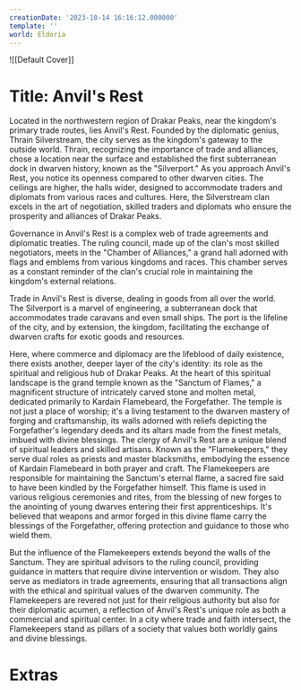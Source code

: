 ```yaml
---
creationDate: '2023-10-14 16:16:12.000000'
template: ''
world: Eldoria
---
```

![[Default Cover]]

# Title: Anvil's Rest

Located in the northwestern region of Drakar Peaks, near the kingdom's primary trade routes, lies Anvil's Rest. Founded by the diplomatic genius, Thrain Silverstream, the city serves as the kingdom's gateway to the outside world. Thrain, recognizing the importance of trade and alliances, chose a location near the surface and established the first subterranean dock in dwarven history, known as the "Silverport."
As you approach Anvil's Rest, you notice its openness compared to other dwarven cities. The ceilings are higher, the halls wider, designed to accommodate traders and diplomats from various races and cultures. Here, the Silverstream clan excels in the art of negotiation, skilled traders and diplomats who ensure the prosperity and alliances of Drakar Peaks.

Governance in Anvil's Rest is a complex web of trade agreements and diplomatic treaties. The ruling council, made up of the clan's most skilled negotiators, meets in the "Chamber of Alliances," a grand hall adorned with flags and emblems from various kingdoms and races. This chamber serves as a constant reminder of the clan's crucial role in maintaining the kingdom's external relations.

Trade in Anvil's Rest is diverse, dealing in goods from all over the world. The Silverport is a marvel of engineering, a subterranean dock that accommodates trade caravans and even small ships. The port is the lifeline of the city, and by extension, the kingdom, facilitating the exchange of dwarven crafts for exotic goods and resources.

Here, where commerce and diplomacy are the lifeblood of daily existence, there exists another, deeper layer of the city's identity: its role as the spiritual and religious hub of Drakar Peaks. At the heart of this spiritual landscape is the grand temple known as the "Sanctum of Flames," a magnificent structure of intricately carved stone and molten metal, dedicated primarily to Kardain Flamebeard, the Forgefather. The temple is not just a place of worship; it's a living testament to the dwarven mastery of forging and craftsmanship, its walls adorned with reliefs depicting the Forgefather's legendary deeds and its altars made from the finest metals, imbued with divine blessings.
The clergy of Anvil's Rest are a unique blend of spiritual leaders and skilled artisans. Known as the "Flamekeepers," they serve dual roles as priests and master blacksmiths, embodying the essence of Kardain Flamebeard in both prayer and craft. The Flamekeepers are responsible for maintaining the Sanctum's eternal flame, a sacred fire said to have been kindled by the Forgefather himself. This flame is used in various religious ceremonies and rites, from the blessing of new forges to the anointing of young dwarves entering their first apprenticeships. It's believed that weapons and armor forged in this divine flame carry the blessings of the Forgefather, offering protection and guidance to those who wield them.

But the influence of the Flamekeepers extends beyond the walls of the Sanctum. They are spiritual advisors to the ruling council, providing guidance in matters that require divine intervention or wisdom. They also serve as mediators in trade agreements, ensuring that all transactions align with the ethical and spiritual values of the dwarven community. The Flamekeepers are revered not just for their religious authority but also for their diplomatic acumen, a reflection of Anvil's Rest's unique role as both a commercial and spiritual center. In a city where trade and faith intersect, the Flamekeepers stand as pillars of a society that values both worldly gains and divine blessings.

# Extras

